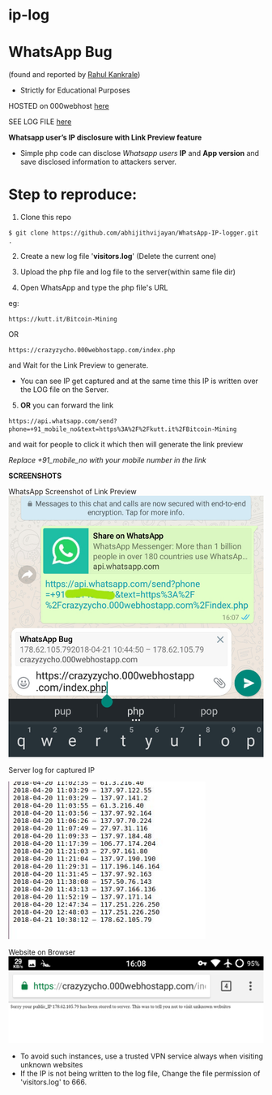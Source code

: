 # ip-log

# WhatsApp Bug 

(found and reported by [Rahul Kankrale](https://medium.com/@kankrale.rahul))

- Strictly for Educational Purposes

HOSTED on 000webhost [here](https%3A%2F%2Fkutt.it%2FBitcoin-Mining)

SEE LOG FILE [here](https://crazyzycho.000webhostapp.com/visitors.log)

**Whatsapp user’s IP disclosure with Link Preview feature**

- Simple php code can disclose *Whatsapp users* **IP** and **App version** and save disclosed information to attackers server.

# Step to reproduce:

1. Clone this repo
```
$ git clone https://github.com/abhijithvijayan/WhatsApp-IP-logger.git .
```
2. Create a new log file '**visitors.log**' (Delete the current one)

3. Upload the php file and log file to the server(within same file dir)

4. Open WhatsApp and type the php file's URL

eg:
```
https://kutt.it/Bitcoin-Mining
```
OR
```
https://crazyzycho.000webhostapp.com/index.php
```
and Wait for the Link Preview to generate.

- You can see IP get captured and at the same time this IP is written over the LOG file on the Server.
 
5. **OR** you can forward the link
```
https://api.whatsapp.com/send?phone=+91_mobile_no&text=https%3A%2F%2Fkutt.it%2FBitcoin-Mining
```
and wait for people to click it which then will generate the link preview 
  
  *Replace +91_mobile_no with your mobile number in the link*
  
**SCREENSHOTS**

WhatsApp Screenshot of Link Preview
![gen](.assets/gen.jpg?raw=true "gen")

Server log for captured IP

![iplist](.assets/iplist.jpeg?raw=true "iplist")

Website on Browser
![site](.assets/site.png?raw=true "site")

- To avoid such instances, use a trusted VPN service always when visiting unknown websites
- If the IP is not being written to the log file, Change the file permission of 'visitors.log' to 666.
